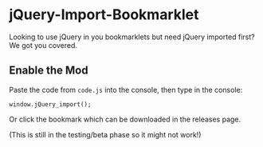 # jQuery-Import-Bookmarklet
Looking to use jQuery in you bookmarklets but need jQuery imported first? We got you covered.

## Enable the Mod
Paste the code from `code.js` into the console, then type in the console:
```
window.jQuery_import();
```
Or click the bookmark which can be downloaded in the releases page.

(This is still in the testing/beta phase so it might not work!)
